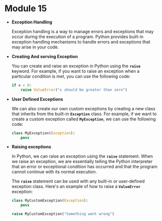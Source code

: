 # Module 15

- **Exception Handling**
    
    Exception handling is a way to manage errors and exceptions that may occur during the execution of a program. Python provides built-in exception handling mechanisms to handle errors and exceptions that may arise in your code.
    
- **Creating And serving Exception**
    
    You can create and raise an exception in Python using the **`raise`** keyword. For example, if you want to raise an exception when a particular condition is met, you can use the following code:
    
    ```python
    if x < 0:
        raise ValueError("x should be greater than zero")
    ```
    
- **User Defined Exceptions**
    
    We can also create our own custom exceptions by creating a new class that inherits from the built-in **`Exception`** class. For example, if we want to create a custom exception called **`MyException`**, we can use the following code:
    
    ```python
    class MyException(Exception):
        pass
    ```
    
- **Raising exceptions**
    
    In Python, we can raise an exception using the **`raise`** statement. When we raise an exception, we are essentially telling the Python interpreter that an error or exceptional condition has occurred and that the program cannot continue with its normal execution.
    
    The **`raise`** statement can be used with any built-in or user-defined exception class. Here's an example of how to raise a **`ValueError`** exception:
    
    ```python
    class MyCustomException(Exception):
        pass
    
    raise MyCustomException("Something went wrong")
    ```
    